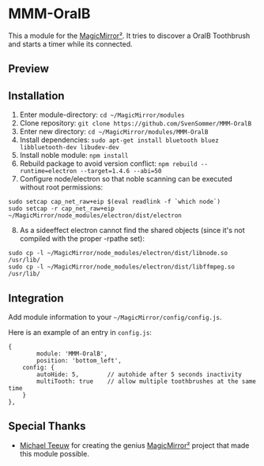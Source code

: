 # MMM-OralB
This a module for the [MagicMirror²](https://github.com/MichMich/MagicMirror). It tries to discover a OralB Toothbrush and starts a timer while its connected.

## Preview

## Installation

1. Enter module-directory: `cd ~/MagicMirror/modules`
2. Clone repository: `git clone https://github.com/SvenSommer/MMM-OralB`
3. Enter new directory: `cd ~/MagicMirror/modules/MMM-OralB`
4. Install dependencies: `sudo apt-get install bluetooth bluez libbluetooth-dev libudev-dev`
5. Install noble module: `npm install`
6. Rebuild package to avoid version conflict: `npm rebuild --runtime=electron --target=1.4.6 --abi=50`
7. Configure node/electron so that noble scanning can be executed without root permissions:
```
sudo setcap cap_net_raw+eip $(eval readlink -f `which node`)
sudo setcap -r cap_net_raw+eip ~/MagicMirror/node_modules/electron/dist/electron
```
8. As a sideeffect electron cannot find the shared objects (since it's not compiled with the proper -rpathe set):
```
sudo cp -l ~/MagicMirror/node_modules/electron/dist/libnode.so /usr/lib/
sudo cp -l ~/MagicMirror/node_modules/electron/dist/libffmpeg.so /usr/lib/
```


## Integration

Add module information to your `~/MagicMirror/config/config.js`.

Here is an example of an entry in `config.js`:
```
{
        module: 'MMM-OralB',
        position: 'bottom_left',
	config: {
		autoHide: 5,		// autohide after 5 seconds inactivity
		multiTooth: true	// allow multiple toothbrushes at the same time
	}
},
```

## Special Thanks
- [Michael Teeuw](https://github.com/MichMich) for creating the genius [MagicMirror²](https://github.com/MichMich/MagicMirror/tree/develop) project that made this module possible.
